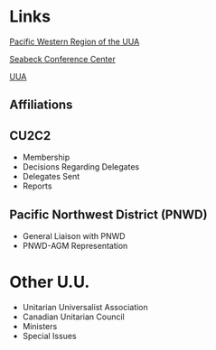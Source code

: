
# Links

[Pacific Western Region of the UUA](https://www.uua.org/pacific-western)

[Seabeck Conference Center](http://seabeck.org/)

[UUA](https://www.uua.org/) 

## Affiliations

## CU2C2
- Membership
- Decisions Regarding Delegates
- Delegates Sent
- Reports

## Pacific Northwest District (PNWD)
- General Liaison with PNWD
- PNWD-AGM Representation

# Other U.U.
- Unitarian Universalist Association
- Canadian Unitarian Council
- Ministers
- Special Issues
